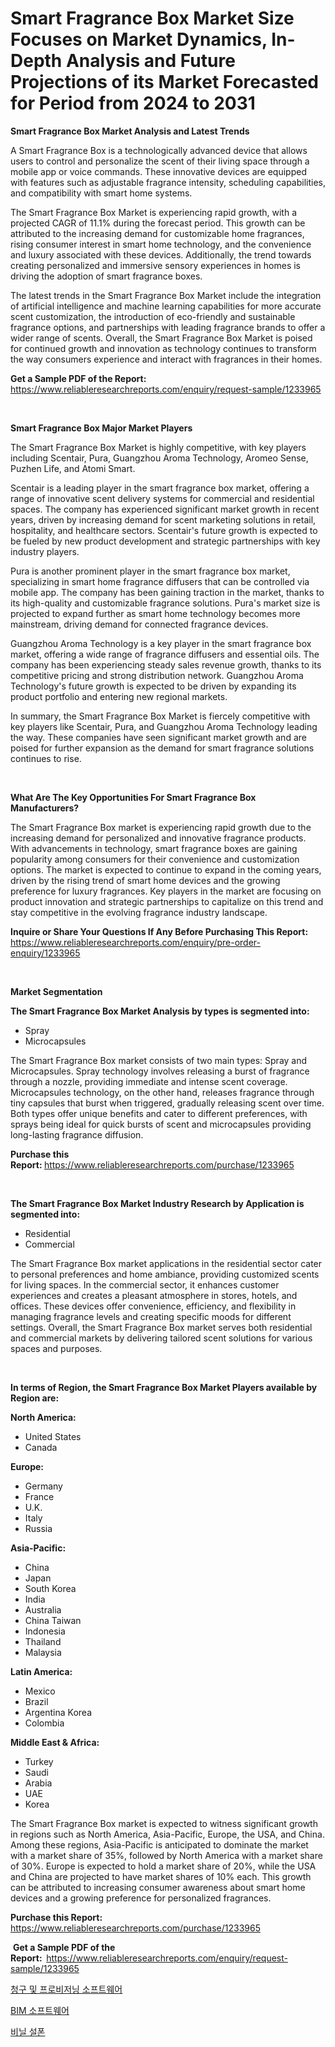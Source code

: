 <p><h1>Smart Fragrance Box Market Size Focuses on Market Dynamics, In-Depth Analysis and Future Projections of its Market Forecasted for Period from 2024 to 2031</h1></p><p><strong>Smart Fragrance Box Market Analysis and Latest Trends</strong></p>
<p><p>A Smart Fragrance Box is a technologically advanced device that allows users to control and personalize the scent of their living space through a mobile app or voice commands. These innovative devices are equipped with features such as adjustable fragrance intensity, scheduling capabilities, and compatibility with smart home systems.</p><p>The Smart Fragrance Box Market is experiencing rapid growth, with a projected CAGR of 11.1% during the forecast period. This growth can be attributed to the increasing demand for customizable home fragrances, rising consumer interest in smart home technology, and the convenience and luxury associated with these devices. Additionally, the trend towards creating personalized and immersive sensory experiences in homes is driving the adoption of smart fragrance boxes.</p><p>The latest trends in the Smart Fragrance Box Market include the integration of artificial intelligence and machine learning capabilities for more accurate scent customization, the introduction of eco-friendly and sustainable fragrance options, and partnerships with leading fragrance brands to offer a wider range of scents. Overall, the Smart Fragrance Box Market is poised for continued growth and innovation as technology continues to transform the way consumers experience and interact with fragrances in their homes.</p></p>
<p><strong>Get a Sample PDF of the Report:&nbsp;</strong> <a href="https://www.reliableresearchreports.com/enquiry/request-sample/1233965">https://www.reliableresearchreports.com/enquiry/request-sample/1233965</a></p>
<p>&nbsp;</p>
<p><strong>Smart Fragrance Box Major Market Players</strong></p>
<p><p>The Smart Fragrance Box Market is highly competitive, with key players including Scentair, Pura, Guangzhou Aroma Technology, Aromeo Sense, Puzhen Life, and Atomi Smart.</p><p>Scentair is a leading player in the smart fragrance box market, offering a range of innovative scent delivery systems for commercial and residential spaces. The company has experienced significant market growth in recent years, driven by increasing demand for scent marketing solutions in retail, hospitality, and healthcare sectors. Scentair's future growth is expected to be fueled by new product development and strategic partnerships with key industry players.</p><p>Pura is another prominent player in the smart fragrance box market, specializing in smart home fragrance diffusers that can be controlled via mobile app. The company has been gaining traction in the market, thanks to its high-quality and customizable fragrance solutions. Pura's market size is projected to expand further as smart home technology becomes more mainstream, driving demand for connected fragrance devices.</p><p>Guangzhou Aroma Technology is a key player in the smart fragrance box market, offering a wide range of fragrance diffusers and essential oils. The company has been experiencing steady sales revenue growth, thanks to its competitive pricing and strong distribution network. Guangzhou Aroma Technology's future growth is expected to be driven by expanding its product portfolio and entering new regional markets.</p><p>In summary, the Smart Fragrance Box Market is fiercely competitive with key players like Scentair, Pura, and Guangzhou Aroma Technology leading the way. These companies have seen significant market growth and are poised for further expansion as the demand for smart fragrance solutions continues to rise.</p></p>
<p>&nbsp;</p>
<p><strong>What Are The Key Opportunities For Smart Fragrance Box Manufacturers?</strong></p>
<p><p>The Smart Fragrance Box market is experiencing rapid growth due to the increasing demand for personalized and innovative fragrance products. With advancements in technology, smart fragrance boxes are gaining popularity among consumers for their convenience and customization options. The market is expected to continue to expand in the coming years, driven by the rising trend of smart home devices and the growing preference for luxury fragrances. Key players in the market are focusing on product innovation and strategic partnerships to capitalize on this trend and stay competitive in the evolving fragrance industry landscape.</p></p>
<p><strong>Inquire or Share Your Questions If Any Before Purchasing This Report:</strong> <a href="https://www.reliableresearchreports.com/enquiry/pre-order-enquiry/1233965">https://www.reliableresearchreports.com/enquiry/pre-order-enquiry/1233965</a></p>
<p>&nbsp;</p>
<p><strong>Market Segmentation</strong></p>
<p><strong>The Smart Fragrance Box Market Analysis by types is segmented into:</strong></p>
<p><ul><li>Spray</li><li>Microcapsules</li></ul></p>
<p><p>The Smart Fragrance Box market consists of two main types: Spray and Microcapsules. Spray technology involves releasing a burst of fragrance through a nozzle, providing immediate and intense scent coverage. Microcapsules technology, on the other hand, releases fragrance through tiny capsules that burst when triggered, gradually releasing scent over time. Both types offer unique benefits and cater to different preferences, with sprays being ideal for quick bursts of scent and microcapsules providing long-lasting fragrance diffusion.</p></p>
<p><strong>Purchase this Report:&nbsp;</strong><a href="https://www.reliableresearchreports.com/purchase/1233965">https://www.reliableresearchreports.com/purchase/1233965</a></p>
<p>&nbsp;</p>
<p><strong>The Smart Fragrance Box Market Industry Research by Application is segmented into:</strong></p>
<p><ul><li>Residential</li><li>Commercial</li></ul></p>
<p><p>The Smart Fragrance Box market applications in the residential sector cater to personal preferences and home ambiance, providing customized scents for living spaces. In the commercial sector, it enhances customer experiences and creates a pleasant atmosphere in stores, hotels, and offices. These devices offer convenience, efficiency, and flexibility in managing fragrance levels and creating specific moods for different settings. Overall, the Smart Fragrance Box market serves both residential and commercial markets by delivering tailored scent solutions for various spaces and purposes.</p></p>
<p>&nbsp;</p>
<p><strong>In terms of Region, the Smart Fragrance Box Market Players available by Region are:</strong></p>
<p>
    <p> <strong> North America: </strong>
        <ul>
            <li>United States</li>
            <li>Canada</li>
        </ul>
        </p> 
    <p> <strong> Europe: </strong>
        <ul>
            <li>Germany</li>
            <li>France</li>
            <li>U.K.</li>
            <li>Italy</li>
            <li>Russia</li>
        </ul>
        </p> 
    <p> <strong> Asia-Pacific: </strong>
        <ul>
            <li>China</li>
            <li>Japan</li>
            <li>South Korea</li>
            <li>India</li>
            <li>Australia</li>
            <li>China Taiwan</li>
            <li>Indonesia</li>
            <li>Thailand</li>
            <li>Malaysia</li>
        </ul>
        </p> 
    <p> <strong> Latin America: </strong>
        <ul>
            <li>Mexico</li>
            <li>Brazil</li>
            <li>Argentina Korea</li>
            <li>Colombia</li>
        </ul>
        </p> 
    <p> <strong> Middle East & Africa: </strong>
        <ul>
            <li>Turkey</li>
            <li>Saudi</li>
            <li>Arabia</li>
            <li>UAE</li>
            <li>Korea</li>
        </ul>
    </p>
    </p>
<p><p>The Smart Fragrance Box market is expected to witness significant growth in regions such as North America, Asia-Pacific, Europe, the USA, and China. Among these regions, Asia-Pacific is anticipated to dominate the market with a market share of 35%, followed by North America with a market share of 30%. Europe is expected to hold a market share of 20%, while the USA and China are projected to have market shares of 10% each. This growth can be attributed to increasing consumer awareness about smart home devices and a growing preference for personalized fragrances.</p></p>
<p><strong>Purchase this Report: </strong><a href="https://www.reliableresearchreports.com/purchase/1233965">https://www.reliableresearchreports.com/purchase/1233965</a></p>
<p>&nbsp;<strong>Get a Sample PDF of the Report:&nbsp;&nbsp;</strong><a href="https://www.reliableresearchreports.com/enquiry/request-sample/1233965">https://www.reliableresearchreports.com/enquiry/request-sample/1233965</a></p>
<p><strong></strong></p>
<p><p><a href="https://github.com/vs2869dizt0/Market-Research-Report-List-1/blob/main/42933616120.md">청구 및 프로비저닝 소프트웨어</a></p><p><a href="https://github.com/Howaoole34545/Market-Research-Report-List-1/blob/main/27021656121.md">BIM 소프트웨어</a></p><p><a href="https://github.com/sougarounis/Market-Research-Report-List-3/blob/main/79019096119.md">비닐 설폰</a></p></p>
